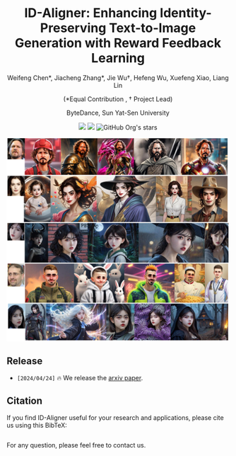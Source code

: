 <div align="center">

<h1> ID-Aligner: Enhancing Identity-Preserving Text-to-Image Generation with Reward Feedback Learning  </h1>

Weifeng Chen*, Jiacheng Zhang*, Jie Wu†, Hefeng Wu, Xuefeng Xiao, Liang Lin

(*Equal Contribution , † Project Lead)

ByteDance, Sun Yat-Sen University


<a href='https://idaligner.github.io/'><img src='https://img.shields.io/badge/Project-Page-blue'></a> 
<a href='https://arxiv.org/abs/2403.02084'><img src='https://img.shields.io/badge/ Paper-Arxiv-red'></a> 
![GitHub Org's stars](https://img.shields.io/github/stars/Weifeng-Chen/ID-Aligner)
<!-- [![Hugging Face](https://img.shields.io/badge/%F0%9F%A4%97%20Hugging%20Face-Space-green)](https://huggingface.co/spaces/jiaxiangc/res-adapter) -->
<!-- [![ComfyUI](https://img.shields.io/badge/ComfyUI-ResAdapter-blue)](https://github.com/jiaxiangc/ComfyUI-ResAdapter) -->
<!-- ![visitors](https://visitor-badge.laobi.icu/badge?page_id=bytedance.res-adapter)  -->

<!-- 
<img src="assets/misc/dreamlike1.png" width="49.9%"><img src="assets/misc/dreamlike2.png" width="50%">
Comparison examples between resadapter and [dreamlike-diffusion-1.0](https://civitai.com/models/1274/dreamlike-diffusion-10). -->

</div>

<img src="assets/vis_sdxl.jpg" />

<!-- <img src="assets/mm2024_id_aligner_pipeline_00-1.png" /> -->

## Release

- `[2024/04/24]` 🔥 We release the [arxiv paper](https://arxiv.org/).


<!-- ## Quicktour

We provide a standalone [example code](quicktour.py) to help you quickly use resadapter with diffusion models.

<div align=center> -->

<!-- </div> -->




<!-- ## Star History
[![Star History Chart](https://api.star-history.com/svg?repos=Weifeng-Chen/ID-Aligner&type=Date)](https://star-history.com/#Weifeng-Chen/ID-Aligner&Date) -->

## Citation
If you find ID-Aligner useful for your research and applications, please cite us using this BibTeX:
```

```
For any question, please feel free to contact us.